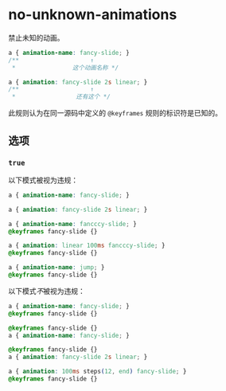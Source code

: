 # no-unknown-animations

禁止未知的动画。

```css
a { animation-name: fancy-slide; }
/**                    ↑
 *                这个动画名称 */

a { animation: fancy-slide 2s linear; }
/**                    ↑
 *                 还有这个 */
```

此规则认为在同一源码中定义的 `@keyframes` 规则的标识符是已知的。

## 选项

### `true`

以下模式被视为违规：

```css
a { animation-name: fancy-slide; }
```

```css
a { animation: fancy-slide 2s linear; }
```

```css
a { animation-name: fancccy-slide; }
@keyframes fancy-slide {}
```

```css
a { animation: linear 100ms fancccy-slide; }
@keyframes fancy-slide {}
```

```css
a { animation-name: jump; }
@keyframes fancy-slide {}
```

以下模式*不*被视为违规：

```css
a { animation-name: fancy-slide; }
@keyframes fancy-slide {}
```

```css
@keyframes fancy-slide {}
a { animation-name: fancy-slide; }
```

```css
@keyframes fancy-slide {}
a { animation: fancy-slide 2s linear; }
```

```css
a { animation: 100ms steps(12, end) fancy-slide; }
@keyframes fancy-slide {}
```
